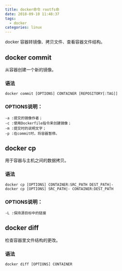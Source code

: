 ```yaml
---
title: docker命令 rootfs命
date: 2018-09-10 11:48:37
tags:
  - docker
categories: linux
---
```

docker 容器转镜像、拷贝文件、查看容器文件结构。<!-- more -->
## docker commit
从容器创建一个新的镜像。
### 语法
```
docker commit [OPTIONS] CONTAINER [REPOSITORY[:TAG]]
```
### OPTIONS说明：
```
-a :提交的镜像作者；
-c :使用Dockerfile指令来创建镜像；
-m :提交时的说明文字；
-p :在commit时，将容器暂停。
```
## docker cp
用于容器与主机之间的数据拷贝。
### 语法
```
docker cp [OPTIONS] CONTAINER:SRC_PATH DEST_PATH|-
docker cp [OPTIONS] SRC_PATH|- CONTAINER:DEST_PATH
```   
### OPTIONS说明：
```
-L :保持源目标中的链接
```
## docker diff
检查容器里文件结构的更改。
### 语法
```
docker diff [OPTIONS] CONTAINER
```
